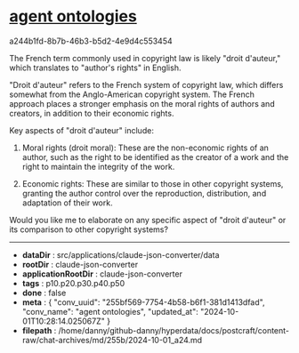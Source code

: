 # [agent ontologies](https://claude.ai/chat/255bf569-7754-4b58-b6f1-381d1413dfad)

a244b1fd-8b7b-46b3-b5d2-4e9d4c553454

 The French term commonly used in copyright law is likely "droit d'auteur," which translates to "author's rights" in English.

"Droit d'auteur" refers to the French system of copyright law, which differs somewhat from the Anglo-American copyright system. The French approach places a stronger emphasis on the moral rights of authors and creators, in addition to their economic rights.

Key aspects of "droit d'auteur" include:

1. Moral rights (droit moral): These are the non-economic rights of an author, such as the right to be identified as the creator of a work and the right to maintain the integrity of the work.

2. Economic rights: These are similar to those in other copyright systems, granting the author control over the reproduction, distribution, and adaptation of their work.

Would you like me to elaborate on any specific aspect of "droit d'auteur" or its comparison to other copyright systems?

---

* **dataDir** : src/applications/claude-json-converter/data
* **rootDir** : claude-json-converter
* **applicationRootDir** : claude-json-converter
* **tags** : p10.p20.p30.p40.p50
* **done** : false
* **meta** : {
  "conv_uuid": "255bf569-7754-4b58-b6f1-381d1413dfad",
  "conv_name": "agent ontologies",
  "updated_at": "2024-10-01T10:28:14.025067Z"
}
* **filepath** : /home/danny/github-danny/hyperdata/docs/postcraft/content-raw/chat-archives/md/255b/2024-10-01_a24.md